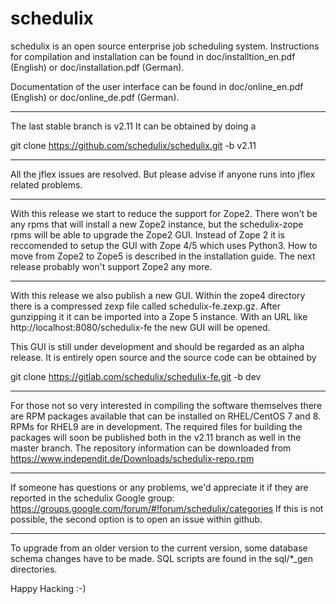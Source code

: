 schedulix
=========

schedulix is an open source enterprise job scheduling system.
Instructions for compilation and installation can be found in doc/installtion_en.pdf (English)
or doc/installation.pdf (German).

Documentation of the user interface can be found in doc/online_en.pdf (English) or
doc/online_de.pdf (German).

-------------------------------------------------------------------------------------------

The last stable branch is v2.11
It can be obtained by doing a

git clone https://github.com/schedulix/schedulix.git -b v2.11

-------------------------------------------------------------------------------------------

All the jflex issues are resolved. But please advise if anyone runs into jflex related
problems.

-------------------------------------------------------------------------------------------

With this release we start to reduce the support for Zope2.
There won't be any rpms that will install a new Zope2 instance, but the schedulix-zope
rpms will be able to upgrade the Zope2 GUI.
Instead of Zope 2 it is reccomended to setup the GUI with Zope 4/5 which uses Python3.
How to move from Zope2 to Zope5 is described in the installation guide.
The next release probably won't support Zope2 any more.

-------------------------------------------------------------------------------------------

With this release we also publish a new GUI.
Within the zope4 directory there is a compressed zexp file called schedulix-fe.zexp.gz.
After gunzipping it it can be imported into a Zope 5 instance.
With an URL like http://localhost:8080/schedulix-fe the new GUI will be opened.

This GUI is still under development and should be regarded as an alpha release.
It is entirely open source and the source code can be obtained by

git clone https://gitlab.com/schedulix/schedulix-fe.git -b dev

-------------------------------------------------------------------------------------------

For those not so very interested in compiling the software themselves there are RPM 
packages available that can be installed on RHEL/CentOS 7 and 8. RPMs for RHEL9 are in 
development. The required files for building the packages will soon be published both
in the v2.11 branch as well in the master branch.
The repository information can be downloaded from
https://www.independit.de/Downloads/schedulix-repo.rpm

-------------------------------------------------------------------------------------------

If someone has questions or any problems, we'd appreciate it if they are reported in the
schedulix Google group: https://groups.google.com/forum/#!forum/schedulix/categories
If this is not possible, the second option is to open an issue within github.

-------------------------------------------------------------------------------------------

To upgrade from an older version to the current version, some database schema changes have
to be made. SQL scripts are found in the sql/*_gen directories.

Happy Hacking :-)
